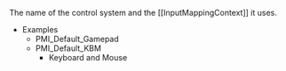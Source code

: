 The name of the control system and the [[InputMappingContext]] it uses.

* Examples
	* PMI_Default_Gamepad
	* PMI_Default_KBM
		* Keyboard and Mouse